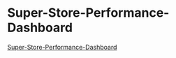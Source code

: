 # Super-Store-Performance-Dashboard


[Super-Store-Performance-Dashboard](https://public.tableau.com/app/profile/denish.shrestha/viz/SuperStorePerformanceDashBoard/Dashboard1) <br>
